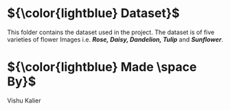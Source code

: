 

# ${\color{lightblue} Dataset}$

This folder contains the dataset used in the project. The dataset is of five varieties of flower Images i.e. <b><i>Rose, Daisy, Dandelion, Tulip</i></b>
and <b><i>Sunflower</i></b>.


# ${\color{lightblue} Made \space By}$
Vishu Kalier
